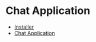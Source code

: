 # Chat Application 
- [Installer](https://github.com/mkjodhani/Chat-App/raw/main/Installer.jar)
- [Chat Application](https://github.com/mkjodhani/Chat-App/raw/main/Application/Artifacts/Gossip.jar)
